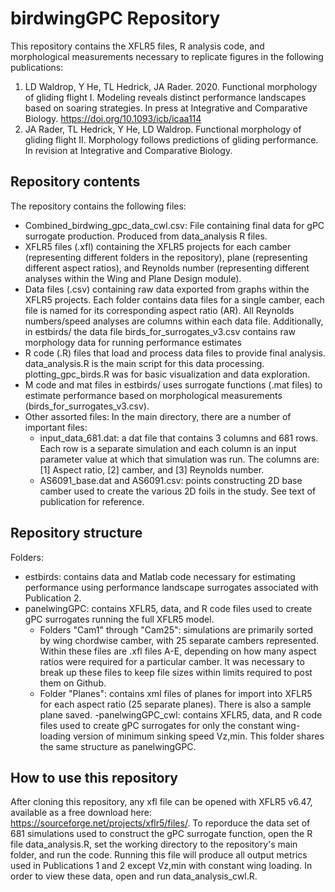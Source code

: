 # birdwingGPC Repository

This repository contains the XFLR5 files, R analysis code, and morphological measurements necessary to replicate figures in the following publications: 
1. LD Waldrop, Y He, TL Hedrick, JA Rader. 2020. Functional morphology of gliding flight I. Modeling reveals distinct performance landscapes based on soaring strategies. In press at Integrative and Comparative Biology. https://doi.org/10.1093/icb/icaa114  
2. JA Rader, TL Hedrick, Y He, LD Waldrop. Functional morphology of gliding flight II. Morphology follows predictions of gliding performance. In revision at Integrative and Comparative Biology.

## Repository contents

The repository contains the following files:
- Combined_birdwing_gpc_data_cwl.csv: File containing final data for gPC surrogate production. Produced from data_analysis R files.
- XFLR5 files (.xfl) containing the XFLR5 projects for each camber (representing different folders in the repository), plane (representing different aspect ratios), and Reynolds number (representing different analyses within the Wing and Plane Design module). 
- Data files (.csv) containing raw data exported from graphs within the XFLR5 projects. Each folder contains data files for a single camber, each file is named for its corresponding aspect ratio (AR). All Reynolds numbers/speed analyses are columns within each data file. Additionally, in estbirds/ the data file birds_for_surrogates_v3.csv contains raw morphology data for running performance estimates
- R code (.R) files that load and process data files to provide final analysis. data_analysis.R is the main script for this data processing. plotting_gpc_birds.R was for basic visualization and data exploration. 
- M code and mat files in estbirds/ uses surrogate functions (.mat files) to estimate performance based on morphological measurements (birds_for_surrogates_v3.csv). 
- Other assorted files: In the main directory, there are a number of important files: 
  - input_data_681.dat: a dat file that contains 3 columns and 681 rows. Each row is a separate simulation and each column is an input parameter value at which that simulation was run. The columns are: [1] Aspect ratio, [2] camber, and [3] Reynolds number.
  - AS6091_base.dat and AS6091.csv: points constructing 2D base camber used to create the various 2D foils in the study. See text of publication for reference.

## Repository structure

Folders: 
- estbirds: contains data and Matlab code necessary for estimating performance using performance landscape surrogates associated with Publication 2. 
- panelwingGPC: contains XFLR5, data, and R code files used to create gPC surrogates running the full XFLR5 model.
  - Folders "Cam1" through "Cam25": simulations are primarily sorted by wing chordwise camber, with 25 separate cambers represented. Within these files are .xfl files A-E, depending on how many aspect ratios were required for a particular camber. It was necessary to break up these files to keep file sizes within limits required to post them on Github. 
  - Folder "Planes": contains xml files of planes for import into XFLR5 for each aspect ratio (25 separate planes). There is also a sample plane saved. 
 -panelwingGPC_cwl: contains XFLR5, data, and R code files used to create gPC surrogates for only the constant wing-loading version of minimum sinking speed Vz,min.
This folder shares the same structure as panelwingGPC.
 
 ## How to use this repository
 
After cloning this repository, any xfl file can be opened with XFLR5 v6.47, available as a free download here: https://sourceforge.net/projects/xflr5/files/. To reporduce the data set of 681 simulations used to construct the gPC surrogate function, open the R file data_analysis.R, set the working directory to the repository's main folder, and run the code. Running this file will produce all output metrics used in Publications 1 and 2 except Vz,min with constant wing loading. In order to view these data, open and run data_analysis_cwl.R. 
